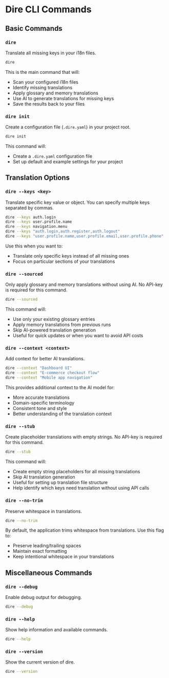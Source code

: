 # Dire CLI Commands

## Basic Commands

### `dire`

Translate all missing keys in your i18n files.

```bash
dire
```

This is the main command that will:

- Scan your configured i18n files
- Identify missing translations
- Apply glossary and memory translations
- Use AI to generate translations for missing keys
- Save the results back to your files

### `dire init`

Create a configuration file (`.dire.yaml`) in your project root.

```bash
dire init
```

This command will:

- Create a `.dire.yaml` configuration file
- Set up default and example settings for your project

## Translation Options

### `dire --keys <key>`

Translate specific key value or object. You can specify multiple keys separated by commas.

```bash
dire --keys auth.login
dire --keys user.profile.name
dire --keys navigation.menu
dire --keys "auth.login,auth.register,auth.logout"
dire --keys "user.profile.name,user.profile.email,user.profile.phone"
```

Use this when you want to:

- Translate only specific keys instead of all missing ones
- Focus on particular sections of your translations

### `dire --sourced`

Only apply glossary and memory translations without using AI. No API-key is required for this command.

```bash
dire --sourced
```

This command will:

- Use only your existing glossary entries
- Apply memory translations from previous runs
- Skip AI-powered translation generation
- Useful for quick updates or when you want to avoid API costs

### `dire --context <context>`

Add context for better AI translations.

```bash
dire --context "Dashboard UI"
dire --context "E-commerce checkout flow"
dire --context "Mobile app navigation"
```

This provides additional context to the AI model for:

- More accurate translations
- Domain-specific terminology
- Consistent tone and style
- Better understanding of the translation context

### `dire --stub`

Create placeholder translations with empty strings. No API-key is required for this command.

```bash
dire --stub
```

This command will:

- Create empty string placeholders for all missing translations
- Skip AI translation generation
- Useful for setting up translation file structure
- Help identify which keys need translation without using API calls

### `dire --no-trim`

Preserve whitespace in translations.

```bash
dire --no-trim
```

By default, the application trims whitespace from translations. Use this flag to:

- Preserve leading/trailing spaces
- Maintain exact formatting
- Keep intentional whitespace in your translations

## Miscellaneous Commands

### `dire --debug`

Enable debug output for debugging.

```bash
dire --debug
```

### `dire --help`

Show help information and available commands.

```bash
dire --help
```

### `dire --version`

Show the current version of dire.

```bash
dire --version
```
